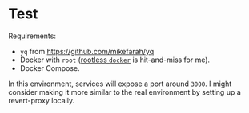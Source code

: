 # Test

Requirements:
- `yq` from https://github.com/mikefarah/yq
- Docker with `root` ([rootless `docker`](https://docs.docker.com/engine/security/rootless/) is hit-and-miss for me).
- Docker Compose.

In this environment, services will expose a port around `3000`. I might consider making it more similar to the real
environment by setting up a revert-proxy locally.